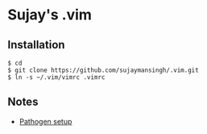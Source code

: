 # Sujay's .vim

## Installation

```
$ cd
$ git clone https://github.com/sujaymansingh/.vim.git
$ ln -s ~/.vim/vimrc .vimrc
```

## Notes

- [Pathogen setup](https://gist.github.com/romainl/9970697)
